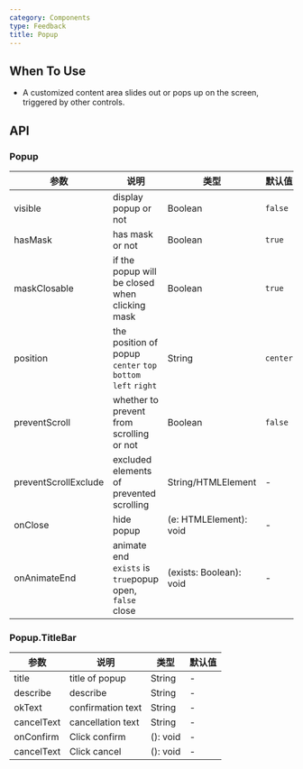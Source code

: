 ```yaml
---
category: Components
type: Feedback
title: Popup
---
```


## When To Use

- A customized content area slides out or pops up on the screen, triggered by other controls.

## API

### Popup

| 参数                 | 说明                                                         | 类型                    | 默认值   |
| -------------------- | ------------------------------------------------------------ | ----------------------- | -------- |
| visible              | display popup or not                                         | Boolean                 | `false`  |
| hasMask              | has mask or not                                              | Boolean                 | `true`   |
| maskClosable         | if the popup will be closed when clicking mask               | Boolean                 | `true`   |
| position             | the position of popup `center` `top` `bottom` `left` `right` | String                  | `center` |
| preventScroll        | whether to prevent from scrolling or not                     | Boolean                 | `false`  |
| preventScrollExclude | excluded elements of prevented scrolling                     | String/HTMLElement      | -        |
| onClose              | hide popup                                                   | (e: HTMLElement): void  | -        |
| onAnimateEnd         | animate end `exists` is `true`popup open, `false` close      | (exists: Boolean): void | -        |

### Popup.TitleBar

| 参数       | 说明              | 类型     | 默认值 |
| ---------- | ----------------- | -------- | ------ |
| title      | title of popup    | String   | -      |
| describe   | describe          | String   | -      |
| okText     | confirmation text | String   | -      |
| cancelText | cancellation text | String   | -      |
| onConfirm  | Click confirm     | (): void | -      |
| cancelText | Click cancel      | (): void | -      |
